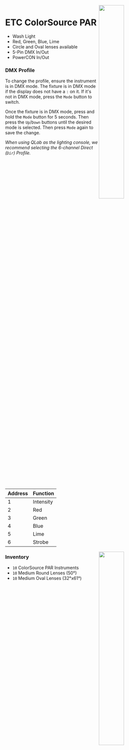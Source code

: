 <img align="right" width="40%" src="https://etc.widen.net/content/pqeichducn/png/ColorSource_PAR_Lime.png?collectionShareName=135tit0n&x.app=portals&x.portal_shortcode=wjq8djnw&w=600">

# ETC ColorSource PAR

- Wash Light
- Red, Green, Blue, Lime
- Circle and Oval lenses available
- 5-Pin DMX In/Out
- PowerCON In/Out


### DMX Profile
To change the profile, ensure the instrument is in DMX mode. The fixture is in DMX mode if the display does not have a `:` on it. If it's not in DMX mode, press the `Mode` button to switch.

Once the fixture is in DMX mode, press and hold the `Mode` button for 5 seconds. Then press the `Up`/`Down` buttons until the desired mode is selected. Then press `Mode` again to save the change.

*When using QLab as the lighting console, we recommend selecting the 6-channel Direct (`Dir`) Profile.*

| Address | Function  |
| ------- | --------- |
| 1       | Intensity |
| 2       | Red       |
| 3       | Green     |
| 4       | Blue      |
| 5       | Lime      |
| 6       | Strobe    |

<img align="right" width="40%" src="https://etc.widen.net/content/ynon4gbt2s/png/Colorsource_Par_back_XLR.png?collectionShareName=135tit0n&x.app=portals&x.portal_shortcode=wjq8djnw&w=600">



### Inventory
- `10` ColorSource PAR Instruments
- `10` Medium Round Lenses (50&deg;)
- `10` Medium Oval Lenses (32&deg;x61&deg;)





